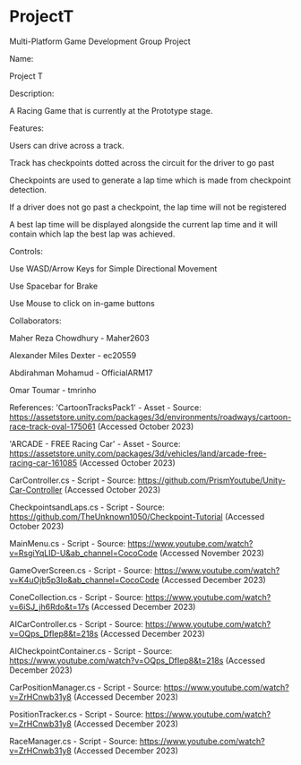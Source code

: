 # ProjectT
Multi-Platform Game Development Group Project

Name:

Project T


Description:

A Racing Game that is currently at the Prototype stage.


Features:

Users can drive across a track.

Track has checkpoints dotted across the circuit for the driver to go past

Checkpoints are used to generate a lap time which is made from checkpoint detection.

If a driver does not go past a checkpoint, the lap time will not be registered

A best lap time will be displayed alongside the current lap time and it will contain which lap the best lap was achieved.


Controls:

Use WASD/Arrow Keys for Simple Directional Movement

Use Spacebar for Brake

Use Mouse to click on in-game buttons


Collaborators:

Maher Reza Chowdhury - Maher2603

Alexander Miles Dexter - ec20559

Abdirahman Mohamud - OfficialARM17 

Omar Toumar - tmrinho


References:
'CartoonTracksPack1' - Asset - Source: https://assetstore.unity.com/packages/3d/environments/roadways/cartoon-race-track-oval-175061 (Accessed October 2023)

'ARCADE - FREE Racing Car' - Asset - Source: https://assetstore.unity.com/packages/3d/vehicles/land/arcade-free-racing-car-161085 (Accessed October 2023)

CarController.cs - Script - Source: https://github.com/PrismYoutube/Unity-Car-Controller (Accessed October 2023)

CheckpointsandLaps.cs - Script - Source: https://github.com/TheUnknown1050/Checkpoint-Tutorial (Accessed October 2023)

MainMenu.cs - Script - Source: https://www.youtube.com/watch?v=RsgiYqLID-U&ab_channel=CocoCode (Accessed November 2023)

GameOverScreen.cs - Script - Source: https://www.youtube.com/watch?v=K4uOjb5p3Io&ab_channel=CocoCode (Accessed December 2023)

ConeCollection.cs - Script - Source: https://www.youtube.com/watch?v=6iSJ_jh6Rdo&t=17s (Accessed December 2023)

AICarController.cs - Script - Source: https://www.youtube.com/watch?v=OQps_DfIep8&t=218s (Accessed December 2023)

AICheckpointContainer.cs - Script - Source: https://www.youtube.com/watch?v=OQps_DfIep8&t=218s (Accessed December 2023)

CarPositionManager.cs - Script - Source: https://www.youtube.com/watch?v=ZrHCnwb31y8 (Accessed December 2023)

PositionTracker.cs - Script - Source: https://www.youtube.com/watch?v=ZrHCnwb31y8 (Accessed December 2023)

RaceManager.cs - Script - Source: https://www.youtube.com/watch?v=ZrHCnwb31y8 (Accessed December 2023)

